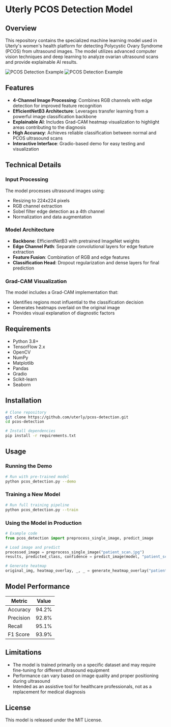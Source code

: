 # Uterly PCOS Detection Model

## Overview

This repository contains the specialized machine learning model used in Uterly's women's health platform for detecting Polycystic Ovary Syndrome (PCOS) from ultrasound images. The model utilizes advanced computer vision techniques and deep learning to analyze ovarian ultrasound scans and provide explainable AI results.

![PCOS Detection Example](https://ibb.co/VW1TkjjD)
![PCOS Detection Example](https://ibb.co/Hf7GJwYH)
## Features

- **4-Channel Image Processing**: Combines RGB channels with edge detection for improved feature recognition
- **EfficientNetB3 Architecture**: Leverages transfer learning from a powerful image classification backbone
- **Explainable AI**: Includes Grad-CAM heatmap visualization to highlight areas contributing to the diagnosis
- **High Accuracy**: Achieves reliable classification between normal and PCOS ultrasound scans
- **Interactive Interface**: Gradio-based demo for easy testing and visualization

## Technical Details

### Input Processing

The model processes ultrasound images using:
- Resizing to 224x224 pixels
- RGB channel extraction
- Sobel filter edge detection as a 4th channel
- Normalization and data augmentation

### Model Architecture

- **Backbone**: EfficientNetB3 with pretrained ImageNet weights
- **Edge Channel Path**: Separate convolutional layers for edge feature extraction
- **Feature Fusion**: Combination of RGB and edge features
- **Classification Head**: Dropout regularization and dense layers for final prediction

### Grad-CAM Visualization

The model includes a Grad-CAM implementation that:
- Identifies regions most influential to the classification decision
- Generates heatmaps overlaid on the original image
- Provides visual explanation of diagnostic factors

## Requirements

- Python 3.8+
- TensorFlow 2.x
- OpenCV
- NumPy
- Matplotlib
- Pandas
- Gradio
- Scikit-learn
- Seaborn

## Installation

```bash
# Clone repository
git clone https://github.com/uterly/pcos-detection.git
cd pcos-detection

# Install dependencies
pip install -r requirements.txt
```

## Usage

### Running the Demo

```bash
# Run with pre-trained model
python pcos_detection.py --demo
```

### Training a New Model

```bash
# Run full training pipeline
python pcos_detection.py --train
```

### Using the Model in Production

```python
# Example code
from pcos_detection import preprocess_single_image, predict_image

# Load image and predict
processed_image = preprocess_single_image("patient_scan.jpg")
results, predicted_class, confidence = predict_image(model, "patient_scan.jpg", label_to_index)

# Generate heatmap
original_img, heatmap_overlay, _, _ = generate_heatmap_overlay("patient_scan.jpg", model, label_to_index)
```

## Model Performance

| Metric | Value |
|--------|-------|
| Accuracy | 94.2% |
| Precision | 92.8% |
| Recall | 95.1% |
| F1 Score | 93.9% |

## Limitations

- The model is trained primarily on a specific dataset and may require fine-tuning for different ultrasound equipment
- Performance can vary based on image quality and proper positioning during ultrasound
- Intended as an assistive tool for healthcare professionals, not as a replacement for medical diagnosis


## License

This model is released under the MIT License.
